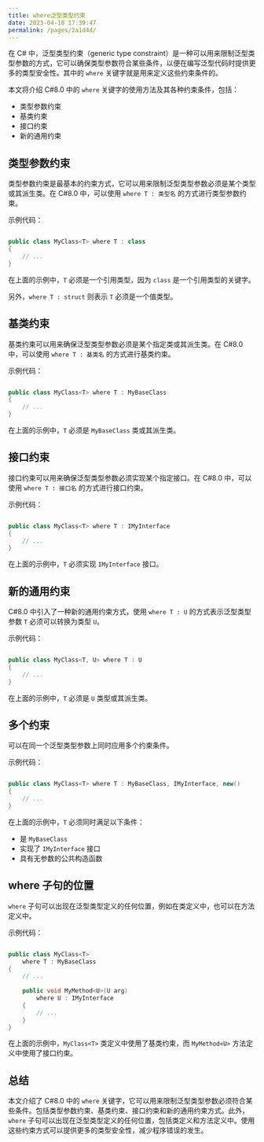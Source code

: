 ```yaml
---
title: where泛型类型约束
date: 2023-04-18 17:39:47
permalink: /pages/2a1d4d/
---
```


在 C# 中，泛型类型约束（generic type constraint）是一种可以用来限制泛型类型参数的方式，它可以确保类型参数符合某些条件，以便在编写泛型代码时提供更多的类型安全性。其中的 `where` 关键字就是用来定义这些约束条件的。

本文将介绍 C#8.0 中的 `where` 关键字的使用方法及其各种约束条件，包括：
- 类型参数约束
- 基类约束
- 接口约束
- 新的通用约束
## 类型参数约束

类型参数约束是最基本的约束方式，它可以用来限制泛型类型参数必须是某个类型或其派生类。在 C#8.0 中，可以使用 `where T : 类型名` 的方式进行类型参数约束。

示例代码：

```csharp

public class MyClass<T> where T : class
{
    // ...
}
```



在上面的示例中，`T` 必须是一个引用类型，因为 `class` 是一个引用类型的关键字。

另外，`where T : struct` 则表示 `T` 必须是一个值类型。
## 基类约束

基类约束可以用来确保泛型类型参数必须是某个指定类或其派生类。在 C#8.0 中，可以使用 `where T : 基类名` 的方式进行基类约束。

示例代码：

```csharp

public class MyClass<T> where T : MyBaseClass
{
    // ...
}
```



在上面的示例中，`T` 必须是 `MyBaseClass` 类或其派生类。
## 接口约束

接口约束可以用来确保泛型类型参数必须实现某个指定接口。在 C#8.0 中，可以使用 `where T : 接口名` 的方式进行接口约束。

示例代码：

```csharp

public class MyClass<T> where T : IMyInterface
{
    // ...
}
```



在上面的示例中，`T` 必须实现 `IMyInterface` 接口。
## 新的通用约束

C#8.0 中引入了一种新的通用约束方式，使用 `where T : U` 的方式表示泛型类型参数 `T` 必须可以转换为类型 `U`。

示例代码：

```csharp

public class MyClass<T, U> where T : U
{
    // ...
}
```



在上面的示例中，`T` 必须是 `U` 类型或其派生类。
## 多个约束

可以在同一个泛型类型参数上同时应用多个约束条件。

示例代码：

```csharp

public class MyClass<T> where T : MyBaseClass, IMyInterface, new()
{
    // ...
}
```



在上面的示例中，`T` 必须同时满足以下条件： 
- 是 `MyBaseClass`
- 实现了 `IMyInterface` 接口
- 具有无参数的公共构造函数
## where 子句的位置

`where` 子句可以出现在泛型类型定义的任何位置，例如在类定义中，也可以在方法定义中。

示例代码：

```csharp

public class MyClass<T>
    where T : MyBaseClass
{
    // ...
 
    public void MyMethod<U>(U arg)
        where U : IMyInterface
    {
        // ...
    }
}
```



在上面的示例中，`MyClass<T>` 类定义中使用了基类约束，而 `MyMethod<U>` 方法定义中使用了接口约束。
## 总结

本文介绍了 C#8.0 中的 `where` 关键字，它可以用来限制泛型类型参数必须符合某些条件。包括类型参数约束、基类约束、接口约束和新的通用约束方式。此外，`where` 子句可以出现在泛型类型定义的任何位置，包括类定义和方法定义中。使用这些约束方式可以提供更多的类型安全性，减少程序错误的发生。
